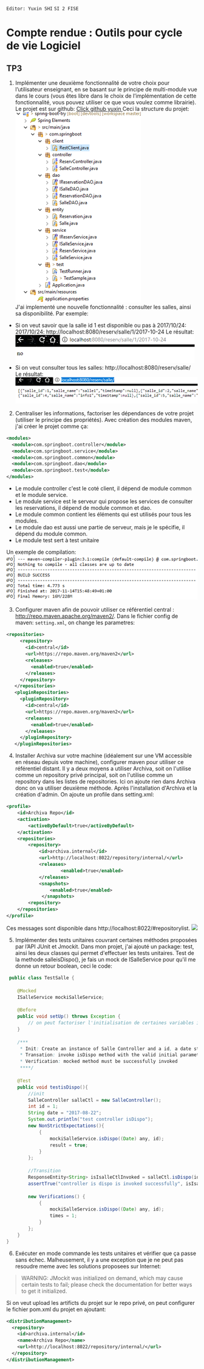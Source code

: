 `Editor: Yuxin SHI`
`SI 2 FISE`
# Compte rendue : Outils pour cycle de vie Logiciel
## TP3
1. Implémenter une deuxième fonctionnalité de votre choix pour l’utilisateur enseignant, en se basant sur le principe de multi-module vue dans le cours (vous êtes libre dans le choix de l’implémentation de cette fonctionnalité, vous pouvez utiliser ce que vous voulez comme librairie).
Le projet est sur github:
<a href="https://github.com/yuxinShi02/springbootExemple/tree/master/spring-boot-try">Click github yuxin </a>
Ceci la structure du projet:<br/>
![](structure.PNG) <br/>
J'ai implementé une nouvelle fonctionnalité : consulter les salles, ainsi sa disponibilité.
Par exemple:
  - Si on veut savoir que la salle id 1 est disponible ou pas à 2017/10/24: 2017/10/24:
  http://localhost:8080/reserv/salle/1/2017-10-24
  Le résultat:
  ![](repDispo.PNG)
  - Si on veut consulter tous les salles:
  http://localhost:8080/reserv/salle/
  Le résultat:
  ![](repAllSalle.PNG)
2. Centraliser les informations, factoriser les dépendances de votre projet (utiliser le principe des propriétés).
Avec création des modules maven, j'ai créer le projet comme ça:
```xml
<modules>
  <module>com.springboot.controller</module>
  <module>com.springboot.service</module>
  <module>com.springboot.common</module>
  <module>com.springboot.dao</module>
  <module>com.springboot.test</module>
</modules>
```
  - Le module controller c'est le coté client, il dépend de module common et le module service.
  - Le module service est le serveur qui propose les services de consulter les reservations, il dépend de module common et dao.
  - Le module common contient les éléments qui est utilisés pour tous les modules.
  - Le module dao est aussi une partie de serveur, mais je le spécifie, il dépend du module common.
  - Le module test sert à test unitaire

Un exemple de compilation:
![](maven_compile.png)

3. Configurer maven afin de pouvoir utiliser ce référentiel central : http://repo.maven.apache.org/maven2/.
Dans le fichier config de maven: `setting.xml`, on change les parametres:
```xml
<repositories>
     <repository>
       <id>central</id>
       <url>https://repo.maven.org/maven2</url>
       <releases>
         <enabled>true</enabled>
       </releases>
     </repository>
   </repositories>
   <pluginRepositories>
     <pluginRepository>
       <id>central</id>
       <url>https://repo.maven.org/maven2</url>
       <releases>
         <enabled>true</enabled>
       </releases>
     </pluginRepository>
   </pluginRepositories>
```
4. Installer Archiva sur votre machine (idéalement sur une VM accessible en réseau depuis votre machine), configurer maven pour utiliser ce référentiel distant.
Il y a deux moyens a utiliser Archiva, soit on l'utilise comme un repository privé principal, soit on l'utilise comme un repository dans les listes de repositories. Ici on ajoute rien dans Archiva donc on va utiliser deuxième méthode.
Après l'installation d'Archiva et la création d'admin. On ajoute un profile dans setting.xml:
```xml
<profile>
	<id>Archiva Repo</id>
	<activation>
		<activeByDefault>true</activeByDefault>
	</activation>
	<repositories>
		<repository>
			<id>archiva.internal</id>
			<url>http://localhost:8022/repository/internal/</url>
			<releases>
			        <enabled>true</enabled>
			</releases>
			<snapshots>
				<enabled>true</enabled>
			 </snapshots>
		<repository>
	</repositories>
</profile>

```
Ces messages sont disponible dans http://localhost:8022/#repositorylist.
![](/home/tearsyu/Pictures/archiva.png)


5. Implémenter des tests unitaires couvrant certaines méthodes proposées par l’API JUnit et Jmockit.
Dans mon projet, j'ai ajouté un package: test, ainsi les deux classes qui permet d'effectuer les tests unitaires.
Test de la methode salleisDispo(), je fais un mock de ISalleService pour qu'il me donne un retour boolean, ceci le code:

```java
 public class TestSalle {

	@Mocked
	ISalleService mockiSalleService;

	@Before
	public void setUp() throws Exception {
		// on peut factoriser l'initialisation de certaines variables ici !
	}

	/***
	 * Init: Create an instance of Salle Controller and a id, a date string
	 * Transation: invoke isDispo method with the valid initial parameters
	 * Verification: mocked method must be successfully invoked
	 ****/

	@Test
	public void testisDispo(){
		//init
		SalleController salleCtl = new SalleController();
		int id = 1;
		String date = "2017-08-22";
		System.out.println("test controller isDispo");
		new NonStrictExpectations(){
			{
				mockiSalleService.isDispo((Date) any, id);
				result = true;
			}
		};

		//Transition
		ResponseEntity<String> isIsalleCtlInvoked = salleCtl.isDispo(id, date);
		assertTrue("controller is dispo is invoked successfully", isIsalleCtlInvoked.getBody().equals("yes"));

		new Verifications() {
			{
				mockiSalleService.isDispo((Date) any, id);
				times = 1;
			}
		};
	}
}
```

6. Exécuter en mode commande les tests unitaires et vérifier que ça passe sans échec.
Malheusement, il y a une exception que je ne peut pas resoudre meme avec les solutions proposees sur Internet:

>WARNING: JMockit was initialized on demand, which may cause certain tests to fail;
please check the documentation for better ways to get it initialized.

Si on veut upload les artificts du projet sur le repo privé, on peut configurer le fichier pom.xml du projet en ajoutant:
```xml
<distributionManagement>
  <repository>
    <id>archiva.internal</id>
    <name>Archiva Repo</name>
    <url>http://localhost:8022/repository/internal/</url>
  </repository>
</distributionManagement>
```
